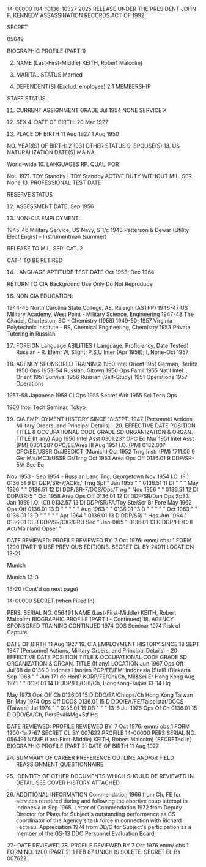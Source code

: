 14-00000
104-10136-10327
2025 RELEASE UNDER THE PRESIDENT JOHN F. KENNEDY ASSASSINATION RECORDS ACT OF 1992

SECRET

05649

BIOGRAPHIC PROFILE (PART 1)

2. NAME (Last-First-Middle)
KEITH, Robert Malcolm)

6. MARITAL STATUS
Married

7. DEPENDENT(S)
(Exclud. employee)
2
1
MEMBERSHIP

STAFF
STATUS

11. CURRENT
ASSIGNMENT
GRADE
Jul 1954
NONE SERVICE
X

3. SEX 4. DATE OF BIRTH: 20 Mar 1927

5. PLACE OF BIRTH
11 Aug 1927 1 Aug 1950

NO. YEAR(S) OF BIRTH:
2 1931
OTHER STATUS
9. SPOUSE(S)
13. US NATURALIZATION DATE(S)
MA
NA

World-wide
10. LANGUAGES RP. QUAL. FOR

Νου 1971. TDY Standby | TDY Standby
ACTIVE DUTY
WITHOUT
MIL. SER.
None
13. PROFESSIONAL TEST DATE

RESERVE
STATUS

12. ASSESSMENT DATE: Sep 1956

15. NON-CIA EMPLOYMENT:

1945-46 Military Service, US Navy, S 1/c
1948 Patterson & Dewar (Utility Elect Engrs) - Instrumentman (summer)

RELEASE TO
MIL. SER.
CAT. 2

CAT-1
TO BE RETIRED

14. LANGUAGE APTITUDE TEST DATE
Oct 1953; Dec 1964

RETURN TO CIA
Background Use Only
Do Not Reproduce

16. NON CIA EDUCATION:

1944-45 North Carolina State College, AE, Raleigh (ASTPP)
1946-47 US Military Academy, West Point - Military Science, Engineering
1947-48 The Citadel, Charleston, SC - Chemistry (1958)
1949-50; 1957 Virginia Polytechnic Institute - BS, Chemical Engineering, Chemistry
1953 Private Tutoring in Russian

17. FOREIGN Language
ABILITIES ( Language, Proficiency, Date Tested)
Russian - R. Elem; W, Slight; P,S,U Inter (Apr 1958); I, None-Oct 1957

18. AGENCY SPONSORED TRAINING:
1950 Intel Orient 1951 German, Berlitz
1950 Ops 1953-54 Russian, Gitown
1950 Ops Famil 1955 Nat'l Intel Orient
1951 Survival 1956 Russian (Self-Study)
1951 Operations 1957 Operations

1957-58 Japanese
1958 CI Ops
1955 Secret Writ
1955 Sci Tech Ops

1960 Intel Tech Seminar, Tokyo

19. CIA EMPLOYMENT HISTORY SINCE 18 SEPT. 1947 (Personnel Actions, Military Orders, and Principal Details) - 20.
EFFECTIVE DATE POSITION TITLE & OCCUPATIONAL CODE GRADE SD ORGANIZATION & ORGAN. TITLE (If any)
Aug 1950 Intel Asst 0301.23? OPC Ec
Mar 1951 Intel Asst (PM) 0301.28? OPC/EE/Area III
Aug 1951 I.O. (PM) 0132.00? OPC/EE/USSR Gr/JBEDICT (Munich)
Oct 1952 Trng Instr (PM) 1711.00 9 Ger Mis/MC3/USSR Gr/Trng
Oct 1953 Area Ops Off 0136.01 9 DDP/SR-5/A Sec Eq

Nov 1953 - Sep 1954 - Russian Lang Tng, Georgetown
Νον 1954 I.O. (FI) 0136.51 9 DI DDP/SR-7/ACRE/ Trng Spt "
Jan 1955 " " 0136.51 11 DI " " "
May 1956 " " 0136.51 12 DI DDP/SR-7/DCS/Ops/Trng "
Νου 1956 " " 0136.51 12 DI DDP/SR-5 "
Oct 1958 Area Ops Off 0136.01 12 DI DDP/SR/Dan Ops Sp33
Jan 1959 I.O. (CI) 0132.57 12 DI DDP/SR/FA/Toy Ste/Scr Br Fore
May 1962 Ops Off 0136.01 13 D " " " " "
Aug 1963 " " 0136.01 13 D " " " " "
Oct 1963 " " 0136.01 13 D " " " " "
Apr 1964 " 0136.01 13 D DDP/SR/ " Hqs
Jun 1964 " 0136.01 13 D DDP/SR/CIG/GRU Sec "
Jan 1965 " 0136.01 13 D DDP/FE/CHI Act/Mainland Opser "

DATE REVIEWED: PROFILE REVIEWED BY:
7 Oct 1976: emm/ obs:
1
FORM 1200 (PART 1) USE PREVIOUS EDITIONS.
SECRET CL BY 24011
LOCATION
13-21

Munich

Munich
13-3

13-20
(Cont'd on next page)

14-00000
SECRET
(when Filled In)

PERS. SERIAL NO.
056491
NAME (Last-First-Middle)
KEITH, Robert Malcolm)
BIOGRAPHIC PROFILE (PART I - Continued)
18. AGENCY SPONSORED TRAINING CONTINUED
1974 COS Seminar
1974 Risk of Capture

DATE OF BIRTH
11 Aug 1927
19. CIA EMPLOYMENT HISTORY SINCE 18 SEPT 1947 (Personnel Actions, Military Orders, and Principal Details) - 20
EFFECTIVE DATE POSITION TITLE & OCCUPATIONAL CODE GRADE SD ORGANIZATION & ORGAN. TITLE (If any) LOCATION
Jun 1967 Ops Off Jul'68 de 0136.0 Indones Haories POP/FE/PMI Indonesia (Stal8 (Djakarta
Sep 1968 " " Jun 171 de HonP KORP/FE/Chi/Ch, Mil&Sci Er Hong Kong
Aug 1971 " " 0136.01 14 D DDP/FE/CHI/Ch, HongKong-Taipei 13-14 Hq

May 1973 Ops Off Ch 0136.01 15 D DDO/EA/Chiops/Ch Hong Kong Taiwan Bri
May 1974 Ops Off DCOS 0136.01 15 D DDO/EA/FE/Taipeistat/DCCS (Taiwan)
Jul 1974 " " 0135.01 15 DB " " " 13-6
Jul 1976 Ops Of Ch 0136.01 15 D DDO/EA/Ch, PersEval&Mg+Stf Hq

DATE REVIEWED: PROFILE REVIEWED BY:
7 Oct 1976: emm/ obs
1
FORM 1200-1a
7-67
SECRET CL BY 007622 PROFILE
14-00000
PERS SERIAL NO.
056491
NAME (Last-First-Middle)
KEITH, Robert Malcolm)
(SECRETed in)
BIOGRAPHIC PROFILE (PART 2)
DATE OF BIRTH
11 Aug 1927

24. SUMMARY OF CAREER PREFERENCE OUTLINE AND/OR FIELD REASSIGNMENT QUESTIONNAIRE

25. IDENTITY OF OTHER DOCUMENTS WHICH SHOULD DE REVIEWED IN DETAIL
SEE COVER HISTORY ATTACHED.

25. ADDITIONAL INFORMATION
Commendation 1966 from Ch, FE for services rendered during and following the abortive
coup attempt in Indonesia in Sep 1965.
Letter of Commendation 1972 from Deputy Director for Plans for Subject's
outstanding performance as CS coordinator of the Agency's task force in
connection with Richard Fecteau.
Appreciation 1974 from DD/O for Subject's participation as a member of the GS-13
DDO Personnel Evaluation Board.

27- DATE REVIEWED 28. PROFILE REVIEWED BY
7 Oct 1976 emm/ obs
1
FORM NO. 1200 (PART 2)
1 FEB 87 UNICH IS SOLETE. SECRET EL BY 007622
